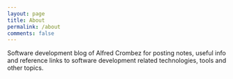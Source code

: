 ```yaml
---
layout: page
title: About
permalink: /about
comments: false
---
```


<div class="row justify-content-between">
<div class="col-md-8 pr-5">

<p>Software development blog of Alfred Crombez for posting notes, useful info and reference links to software development related technologies, tools and other topics.</p>

</div>
</div>

